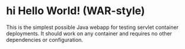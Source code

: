  hi Hello World! (WAR-style)
===============

This is the simplest possible Java webapp for testing servlet container deployments.  It should work on any container and requires no other dependencies or configuration.
